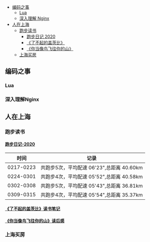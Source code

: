 
- [编码之事](#编码之事)
  * [Lua](#Lua)
  * [深入理解 Nginx](#深入理解Nginx)
- [人在上海](#人在上海)
  * [跑步读书](#跑步读书)
    + [跑步日记 2020](#跑步日记-2020)
    + [《了不起的盖茨比》](《了不起的盖茨比》读书笔记)
    + [《你当像鸟飞往你的山》](《你当像鸟飞往你的山》读后感)
  * [上海买房](#上海买房)

## 编码之事
### Lua
### 深入理解Nginx

## 人在上海
### 跑步读书
#### [跑步日记-2020](https://github.com/wo142857/Blog/issues/1)
|时间|记录|
|----|----|
|0217-0223|共跑步5次，平均配速 06'23",总距离 40.60km|
|0224-0301|共跑步4次，平均配速 05'52",总距离 40.58km|
|0302-0308|共跑步5次，平均配速 05'43",总距离 36.81km|
|0309-0315|共跑步4次，平均配速 05'54",总距离 35.37km|

#### [《了不起的盖茨比》读书笔记](https://github.com/wo142857/Blog/issues/2)
#### [《你当像鸟飞往你的山》读后感](https://github.com/wo142857/Blog/issues/3)
### 上海买房
